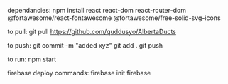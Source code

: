 dependancies:
npm install react react-dom react-router-dom @fortawesome/react-fontawesome @fortawesome/free-solid-svg-icons


to pull: 
git pull https://github.com/quddusyo/AlbertaDucts

to push:
git commit -m "added xyz"
git add .
git push

to run:
npm start

firebase deploy commands:
firebase init
firebase 
